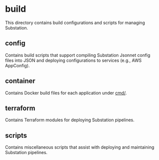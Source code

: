 # build

This directory contains build configurations and scripts for managing Substation.

## config

Contains build scripts that support compiling Substation Jsonnet config files into JSON and deploying configurations to services (e.g., AWS AppConfig).

## container

Contains Docker build files for each application under [cmd/](/cmd/). 

## terraform

Contains Terraform modules for deploying Substation pipelines. 

## scripts

Contains miscellaneous scripts that assist with deploying and maintaining Substation pipelines.
